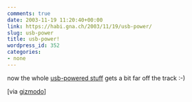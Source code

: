 ```yaml
---
comments: true
date: 2003-11-19 11:20:40+00:00
link: https://habi.gna.ch/2003/11/19/usb-power/
slug: usb-power
title: usb-power!
wordpress_id: 352
categories:
- none
---
```


now the whole [usb-powered stuff](http://www.tomatochip.com/servlet/com.gcm.servlet.commodity.CommodityView?command=createProcurement&supplierID=473&commodityID=3366&searchIndex=3) gets a bit far off the track :-)

[via [gizmodo](http://www.gizmodo.com/archives/010180.php#010180)]
